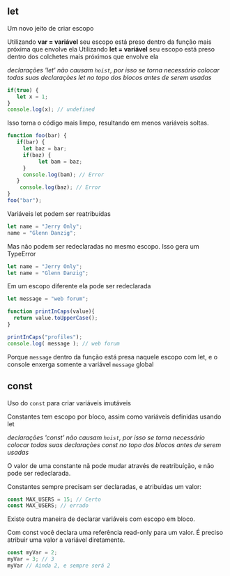 ## let
Um novo jeito de criar escopo

Utilizando **var = variável** seu escopo está preso dentro da função mais próxima que envolve ela
Utilizando **let = variável** seu escopo está preso dentro dos colchetes mais próximos que envolve ela


*declarações 'let' não causam `hoist`, por isso se torna necessário colocar todas suas declaraçòes let no topo dos blocos antes de serem usadas*

```js
if(true) {
   let x = 1;
}
console.log(x); // undefined
```
Isso torna o código mais limpo, resultando em menos variáveis soltas.

```js
function foo(bar) {
   if(bar) {
     let baz = bar;
     if(baz) {
          let bam = baz;
     }
     console.log(bam); // Error
   }
    console.log(baz); // Error
}
foo("bar");
```

Variáveis let podem ser reatribuídas
```js
let name = "Jerry Only";
name = "Glenn Danzig";
```

Mas não podem ser redeclaradas no mesmo escopo. Isso gera um TypeError

```js
let name = "Jerry Only";
let name = "Glenn Danzig";
```
Em um escopo diferente ela pode ser redeclarada
```js
let message = "web forum";

function printInCaps(value){
  return value.toUpperCase();
}

printInCaps("profiles");
console.log( message ); // web forum

```
Porque `message` dentro da função está presa naquele escopo com let, e o console enxerga somente a variável `message` global

## const
Uso do `const` para criar variáveis imutáveis

Constantes tem escopo por bloco, assim como variáveis definidas usando let

*declarações 'const' não causam `hoist`, por isso se torna necessário colocar todas suas declaraçòes const no topo dos blocos antes de serem usadas*

O valor de uma constante nã pode mudar através de reatribuíção, e não pode ser redeclarada.

Constantes sempre precisam ser declaradas, e atribuídas um valor:
```js
const MAX_USERS = 15; // Certo
const MAX_USERS; // errado
```

Existe outra maneira de declarar variáveis com escopo em bloco.

Com const você declara uma referência read-only para um valor. É preciso atribuir uma valor a variável diretamente.

```js
const myVar = 2;
myVar = 3; // 3
myVar // Ainda 2, e sempre será 2
```
